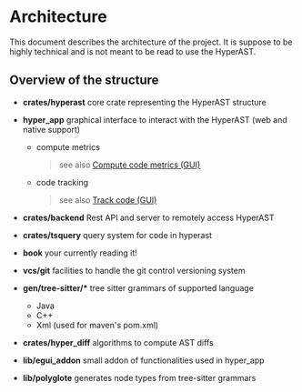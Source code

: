 # Architecture

This document describes the architecture of the project. It is suppose to be highly technical and is not meant to be read to use the HyperAST.

## Overview of the structure

- **crates/hyperast** core crate representing the HyperAST structure

- **hyper_app** graphical interface to interact with the HyperAST (web and native support)
    - compute metrics
        > see also [Compute code metrics (GUI)](../quickstart/compute_code_metrics.md)
    - code tracking
        > see also [Track code (GUI)](../quickstart/track_code.md)

- **crates/backend** Rest API and server to remotely access HyperAST

- **crates/tsquery** query system for code in hyperast

- **book** your currently reading it!

- **vcs/git** facilities to handle the git control versioning system

- __gen/tree-sitter/*__ tree sitter grammars of supported language
    - Java
    - C++
    - Xml (used for maven's pom.xml)

- **crates/hyper_diff** algorithms to compute AST diffs

- **lib/egui_addon** small addon of functionalities used in hyper_app

- **lib/polyglote** generates node types from tree-sitter grammars
